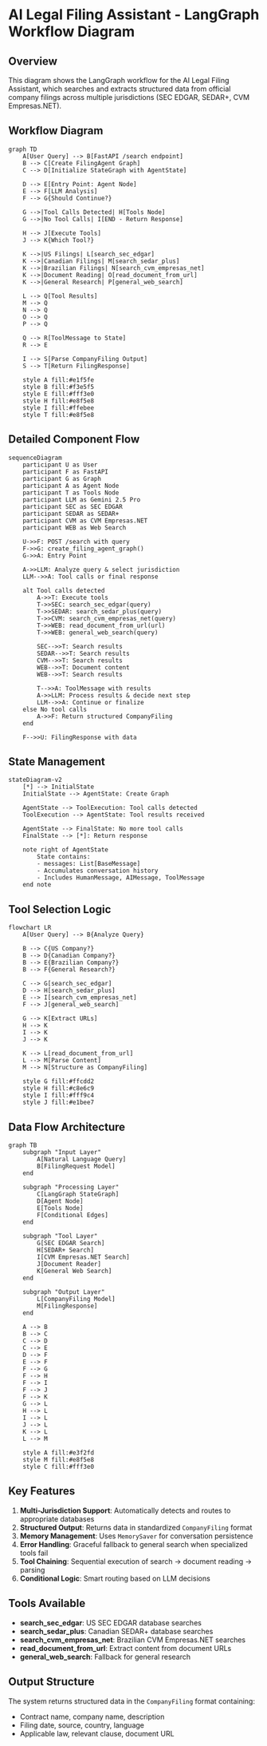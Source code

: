 # AI Legal Filing Assistant - LangGraph Workflow Diagram

## Overview

This diagram shows the LangGraph workflow for the AI Legal Filing Assistant, which searches and extracts structured data from official company filings across multiple jurisdictions (SEC EDGAR, SEDAR+, CVM Empresas.NET).

## Workflow Diagram

```mermaid
graph TD
    A[User Query] --> B[FastAPI /search endpoint]
    B --> C[Create FilingAgent Graph]
    C --> D[Initialize StateGraph with AgentState]

    D --> E[Entry Point: Agent Node]
    E --> F[LLM Analysis]
    F --> G{Should Continue?}

    G -->|Tool Calls Detected| H[Tools Node]
    G -->|No Tool Calls| I[END - Return Response]

    H --> J[Execute Tools]
    J --> K{Which Tool?}

    K -->|US Filings| L[search_sec_edgar]
    K -->|Canadian Filings| M[search_sedar_plus]
    K -->|Brazilian Filings| N[search_cvm_empresas_net]
    K -->|Document Reading| O[read_document_from_url]
    K -->|General Research| P[general_web_search]

    L --> Q[Tool Results]
    M --> Q
    N --> Q
    O --> Q
    P --> Q

    Q --> R[ToolMessage to State]
    R --> E

    I --> S[Parse CompanyFiling Output]
    S --> T[Return FilingResponse]

    style A fill:#e1f5fe
    style B fill:#f3e5f5
    style E fill:#fff3e0
    style H fill:#e8f5e8
    style I fill:#ffebee
    style T fill:#e8f5e8
```

## Detailed Component Flow

```mermaid
sequenceDiagram
    participant U as User
    participant F as FastAPI
    participant G as Graph
    participant A as Agent Node
    participant T as Tools Node
    participant LLM as Gemini 2.5 Pro
    participant SEC as SEC EDGAR
    participant SEDAR as SEDAR+
    participant CVM as CVM Empresas.NET
    participant WEB as Web Search

    U->>F: POST /search with query
    F->>G: create_filing_agent_graph()
    G->>A: Entry Point

    A->>LLM: Analyze query & select jurisdiction
    LLM-->>A: Tool calls or final response

    alt Tool calls detected
        A->>T: Execute tools
        T->>SEC: search_sec_edgar(query)
        T->>SEDAR: search_sedar_plus(query)
        T->>CVM: search_cvm_empresas_net(query)
        T->>WEB: read_document_from_url(url)
        T->>WEB: general_web_search(query)

        SEC-->>T: Search results
        SEDAR-->>T: Search results
        CVM-->>T: Search results
        WEB-->>T: Document content
        WEB-->>T: Search results

        T-->>A: ToolMessage with results
        A->>LLM: Process results & decide next step
        LLM-->>A: Continue or finalize
    else No tool calls
        A->>F: Return structured CompanyFiling
    end

    F-->>U: FilingResponse with data
```

## State Management

```mermaid
stateDiagram-v2
    [*] --> InitialState
    InitialState --> AgentState: Create Graph

    AgentState --> ToolExecution: Tool calls detected
    ToolExecution --> AgentState: Tool results received

    AgentState --> FinalState: No more tool calls
    FinalState --> [*]: Return response

    note right of AgentState
        State contains:
        - messages: List[BaseMessage]
        - Accumulates conversation history
        - Includes HumanMessage, AIMessage, ToolMessage
    end note
```

## Tool Selection Logic

```mermaid
flowchart LR
    A[User Query] --> B{Analyze Query}

    B --> C{US Company?}
    B --> D{Canadian Company?}
    B --> E{Brazilian Company?}
    B --> F{General Research?}

    C --> G[search_sec_edgar]
    D --> H[search_sedar_plus]
    E --> I[search_cvm_empresas_net]
    F --> J[general_web_search]

    G --> K[Extract URLs]
    H --> K
    I --> K
    J --> K

    K --> L[read_document_from_url]
    L --> M[Parse Content]
    M --> N[Structure as CompanyFiling]

    style G fill:#ffcdd2
    style H fill:#c8e6c9
    style I fill:#fff9c4
    style J fill:#e1bee7
```

## Data Flow Architecture

```mermaid
graph TB
    subgraph "Input Layer"
        A[Natural Language Query]
        B[FilingRequest Model]
    end

    subgraph "Processing Layer"
        C[LangGraph StateGraph]
        D[Agent Node]
        E[Tools Node]
        F[Conditional Edges]
    end

    subgraph "Tool Layer"
        G[SEC EDGAR Search]
        H[SEDAR+ Search]
        I[CVM Empresas.NET Search]
        J[Document Reader]
        K[General Web Search]
    end

    subgraph "Output Layer"
        L[CompanyFiling Model]
        M[FilingResponse]
    end

    A --> B
    B --> C
    C --> D
    C --> E
    D --> F
    E --> F
    F --> G
    F --> H
    F --> I
    F --> J
    F --> K
    G --> L
    H --> L
    I --> L
    J --> L
    K --> L
    L --> M

    style A fill:#e3f2fd
    style M fill:#e8f5e8
    style C fill:#fff3e0
```

## Key Features

1. **Multi-Jurisdiction Support**: Automatically detects and routes to appropriate databases
2. **Structured Output**: Returns data in standardized `CompanyFiling` format
3. **Memory Management**: Uses `MemorySaver` for conversation persistence
4. **Error Handling**: Graceful fallback to general search when specialized tools fail
5. **Tool Chaining**: Sequential execution of search → document reading → parsing
6. **Conditional Logic**: Smart routing based on LLM decisions

## Tools Available

-   **search_sec_edgar**: US SEC EDGAR database searches
-   **search_sedar_plus**: Canadian SEDAR+ database searches
-   **search_cvm_empresas_net**: Brazilian CVM Empresas.NET searches
-   **read_document_from_url**: Extract content from document URLs
-   **general_web_search**: Fallback for general research

## Output Structure

The system returns structured data in the `CompanyFiling` format containing:

-   Contract name, company name, description
-   Filing date, source, country, language
-   Applicable law, relevant clause, document URL
